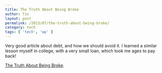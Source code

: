```yaml
---
title: The Truth About Being Broke
author: fin
layout: post
permalink: /2013/07/the-truth-about-being-broke/
category: tech
tags: [ 'tech', 'wp' ]
---
```

Very good article about debt, and how we should avoid it. I learned a similar lesson myself in college, with a very small loan, which took me ages to pay back!

[The Truth About Being Broke][1].

 [1]: http://lifehacker.com/the-truth-about-being-broke-897463329
